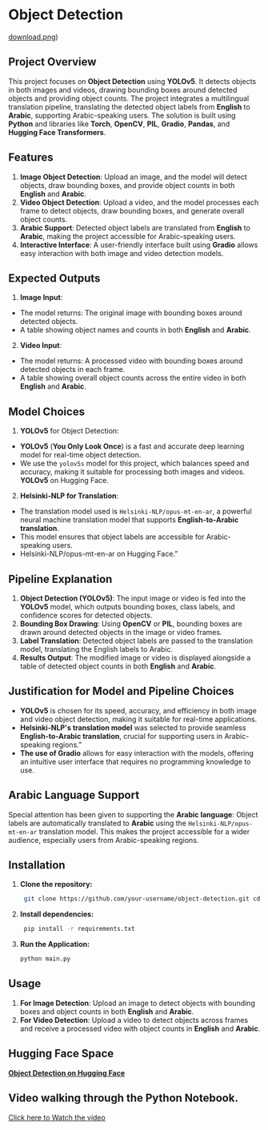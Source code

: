 # Object Detection
[download.png](https://raw.githubusercontent.com/Rakan-Alsheraiwi/Object-Detection/refs/heads/main/download.png))
## Project Overview
This project focuses on **Object Detection** using **YOLOv5**. It detects objects in both images and videos, drawing bounding boxes around detected objects and providing object counts. The project integrates a multilingual translation pipeline, translating the detected object labels from **English** to **Arabic**, supporting Arabic-speaking users. The solution is built using **Python** and libraries like **Torch**, **OpenCV**, **PIL**, **Gradio**, **Pandas**, and **Hugging Face Transformers**.

## Features
1. **Image Object Detection**: Upload an image, and the model will detect objects, draw bounding boxes, and provide object counts in both **English** and **Arabic**.
2. **Video Object Detection**: Upload a video, and the model processes each frame to detect objects, draw bounding boxes, and generate overall object counts.
3. **Arabic Support**: Detected object labels are translated from **English** to **Arabic**, making the project accessible for Arabic-speaking users.
4. **Interactive Interface**: A user-friendly interface built using **Gradio** allows easy interaction with both image and video detection models.

## Expected Outputs
1. **Image Input**:
- The model returns: The original image with bounding boxes around detected objects.
- A table showing object names and counts in both **English** and **Arabic**.
2. **Video Input**:
- The model returns: A processed video with bounding boxes around detected objects in each frame.
- A table showing overall object counts across the entire video in both **English** and **Arabic**.

## Model Choices
1. **YOLOv5** for Object Detection: 
- **YOLOv5** (**You Only Look Once**) is a fast and accurate deep learning model for real-time object detection.
-  We use the `yolov5s` model for this project, which balances speed and accuracy, making it suitable for processing both images and videos.
**YOLOv5** on Hugging Face.

2. **Helsinki-NLP for Translation**:
- The translation model used is `Helsinki-NLP/opus-mt-en-ar`, a powerful neural machine translation model that supports **English-to-Arabic translation**.
- This model ensures that object labels are accessible for Arabic-speaking users.
- Helsinki\-NLP/opus\-mt\-en\-ar on Hugging Face.”

## Pipeline Explanation
1. **Object Detection (YOLOv5)**: The input image or video is fed into the **YOLOv5** model, which outputs bounding boxes, class labels, and confidence scores for detected objects.
2. **Bounding Box Drawing**: Using **OpenCV** or **PIL**, bounding boxes are drawn around detected objects in the image or video frames.
3. **Label Translation**:  Detected object labels are passed to the translation model, translating the English labels to Arabic.
4. **Results Output**:  The modified image or video is displayed alongside a table of detected object counts in both **English** and **Arabic**.

## Justification for Model and Pipeline Choices
- **YOLOv5** is chosen for its speed, accuracy, and efficiency in both image and video object detection, making it suitable for real-time applications.
- **Helsinki-NLP's translation model** was selected to provide seamless **English-to-Arabic translation**, crucial for supporting users in Arabic-speaking regions.”
- **The use of Gradio** allows for easy interaction with the models, offering an intuitive user interface that requires no programming knowledge to use.

## Arabic Language Support
Special attention has been given to supporting the **Arabic language**: Object labels are automatically translated to **Arabic** using the `Helsinki-NLP/opus-mt-en-ar` translation model. This makes the project accessible for a wider audience, especially users from Arabic-speaking regions.

## Installation

1. **Clone the repository:** 
   ```bash
    git clone https://github.com/your-username/object-detection.git cd object-detection
   ```
2. **Install dependencies:**
   ```bash
    pip install -r requirements.txt
   ```
4. **Run the Application:**
   ```bash
   python main.py
   ```
## Usage
1. **For Image Detection**: Upload an image to detect objects with bounding boxes and object counts in both **English** and **Arabic**.
2. **For Video Detection**: Upload a video to detect objects across frames and receive a processed video with object counts in **English** and **Arabic**.
   
## Hugging Face Space

[**Object Detection on Hugging Face**](https://huggingface.co/spaces/RakanAlsheraiwi/ObjectDetection)

## Video walking through the Python Notebook.
[Click here to Watch the video](https://)




